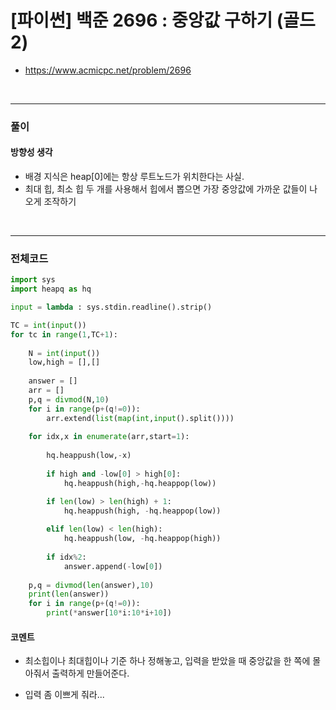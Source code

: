 # **\[파이썬\] 백준 2696 : 중앙값 구하기 (골드2)**
* https://www.acmicpc.net/problem/2696
<br>


---

### **풀이**

#### **방향성 생각**

* 배경 지식은 heap[0]에는 항상 루트노드가 위치한다는 사실.
* 최대 힙, 최소 힙 두 개를 사용해서 힙에서 뽑으면 가장 중앙값에 가까운 값들이 나오게 조작하기


<br>

---

### **전체코드**
```python
import sys
import heapq as hq

input = lambda : sys.stdin.readline().strip()

TC = int(input())
for tc in range(1,TC+1):
    
    N = int(input())
    low,high = [],[]
    
    answer = []
    arr = []
    p,q = divmod(N,10)
    for i in range(p+(q!=0)):
        arr.extend(list(map(int,input().split())))
    
    for idx,x in enumerate(arr,start=1):
        
        hq.heappush(low,-x)
        
        if high and -low[0] > high[0]:
            hq.heappush(high,-hq.heappop(low))

        if len(low) > len(high) + 1:
            hq.heappush(high, -hq.heappop(low))
            
        elif len(low) < len(high):
            hq.heappush(low, -hq.heappop(high))
    
        if idx%2:
            answer.append(-low[0])
    
    p,q = divmod(len(answer),10)
    print(len(answer))
    for i in range(p+(q!=0)):   
        print(*answer[10*i:10*i+10])
```

#### **코멘트**

* 최소힙이나 최대힙이나 기준 하나 정해놓고, 입력을 받았을 때 중앙값을 한 쪽에 몰아줘서 출력하게 만들어준다.
  
* 입력 좀 이쁘게 줘라...
